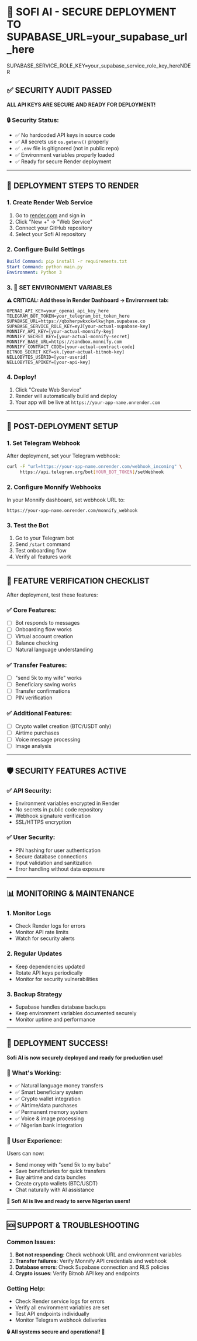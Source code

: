 # 🚀 SOFI AI - SECURE DEPLOYMENT TO SUPABASE_URL=your_supabase_url_here
SUPABASE_SERVICE_ROLE_KEY=your_supabase_service_role_key_hereNDER

## ✅ SECURITY AUDIT PASSED

**ALL API KEYS ARE SECURE AND READY FOR DEPLOYMENT!**

### 🔒 Security Status:
- ✅ No hardcoded API keys in source code
- ✅ All secrets use `os.getenv()` properly  
- ✅ `.env` file is gitignored (not in public repo)
- ✅ Environment variables properly loaded
- ✅ Ready for secure Render deployment

---

## 🚀 DEPLOYMENT STEPS TO RENDER

### 1. **Create Render Web Service**
1. Go to [render.com](https://render.com) and sign in
2. Click "New +" → "Web Service"
3. Connect your GitHub repository
4. Select your Sofi AI repository

### 2. **Configure Build Settings**
```yaml
Build Command: pip install -r requirements.txt
Start Command: python main.py
Environment: Python 3
```

### 3. **🔑 SET ENVIRONMENT VARIABLES** 
**⚠️ CRITICAL: Add these in Render Dashboard → Environment tab:**

```
OPENAI_API_KEY=your_openai_api_key_here
TELEGRAM_BOT_TOKEN=your_telegram_bot_token_here
SUPABASE_URL=https://qbxherpwkxckwlkwjhpm.supabase.co
SUPABASE_SERVICE_ROLE_KEY=eyJ[your-actual-supabase-key]
MONNIFY_API_KEY=[your-actual-monnify-key]
MONNIFY_SECRET_KEY=[your-actual-monnify-secret]
MONNIFY_BASE_URL=https://sandbox.monnify.com
MONNIFY_CONTRACT_CODE=[your-actual-contract-code]
BITNOB_SECRET_KEY=sk.[your-actual-bitnob-key]
NELLOBYTES_USERID=[your-userid]
NELLOBYTES_APIKEY=[your-api-key]
```

### 4. **Deploy!**
1. Click "Create Web Service"
2. Render will automatically build and deploy
3. Your app will be live at `https://your-app-name.onrender.com`

---

## 🔧 POST-DEPLOYMENT SETUP

### 1. **Set Telegram Webhook**
After deployment, set your Telegram webhook:
```bash
curl -F "url=https://your-app-name.onrender.com/webhook_incoming" \
     https://api.telegram.org/bot[YOUR_BOT_TOKEN]/setWebhook
```

### 2. **Configure Monnify Webhooks**
In your Monnify dashboard, set webhook URL to:
```
https://your-app-name.onrender.com/monnify_webhook
```

### 3. **Test the Bot**
1. Go to your Telegram bot
2. Send `/start` command
3. Test onboarding flow
4. Verify all features work

---

## 🎯 FEATURE VERIFICATION CHECKLIST

After deployment, test these features:

### ✅ Core Features:
- [ ] Bot responds to messages
- [ ] Onboarding flow works
- [ ] Virtual account creation
- [ ] Balance checking
- [ ] Natural language understanding

### ✅ Transfer Features:
- [ ] "send 5k to my wife" works
- [ ] Beneficiary saving works
- [ ] Transfer confirmations
- [ ] PIN verification

### ✅ Additional Features:
- [ ] Crypto wallet creation (BTC/USDT only)
- [ ] Airtime purchases
- [ ] Voice message processing
- [ ] Image analysis

---

## 🛡️ SECURITY FEATURES ACTIVE

### ✅ API Security:
- Environment variables encrypted in Render
- No secrets in public code repository
- Webhook signature verification
- SSL/HTTPS encryption

### ✅ User Security:
- PIN hashing for user authentication
- Secure database connections
- Input validation and sanitization
- Error handling without data exposure

---

## 📊 MONITORING & MAINTENANCE

### 1. **Monitor Logs**
- Check Render logs for errors
- Monitor API rate limits
- Watch for security alerts

### 2. **Regular Updates**
- Keep dependencies updated
- Rotate API keys periodically
- Monitor for security vulnerabilities

### 3. **Backup Strategy**
- Supabase handles database backups
- Keep environment variables documented securely
- Monitor uptime and performance

---

## 🎉 DEPLOYMENT SUCCESS!

**Sofi AI is now securely deployed and ready for production use!**

### 🚀 What's Working:
- ✅ Natural language money transfers
- ✅ Smart beneficiary system  
- ✅ Crypto wallet integration
- ✅ Airtime/data purchases
- ✅ Permanent memory system
- ✅ Voice & image processing
- ✅ Nigerian bank integration

### 📱 User Experience:
Users can now:
- Send money with "send 5k to my babe"
- Save beneficiaries for quick transfers
- Buy airtime and data bundles
- Create crypto wallets (BTC/USDT)
- Chat naturally with AI assistance

**🎯 Sofi AI is live and ready to serve Nigerian users!**

---

## 🆘 SUPPORT & TROUBLESHOOTING

### Common Issues:
1. **Bot not responding**: Check webhook URL and environment variables
2. **Transfer failures**: Verify Monnify API credentials and webhook
3. **Database errors**: Check Supabase connection and RLS policies
4. **Crypto issues**: Verify Bitnob API key and endpoints

### Getting Help:
- Check Render service logs for errors
- Verify all environment variables are set
- Test API endpoints individually
- Monitor Telegram webhook deliveries

**🔒 All systems secure and operational! 🚀**
